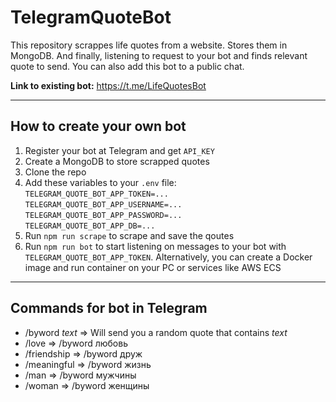 # TelegramQuoteBot

This repository scrappes life quotes from a website. Stores them in MongoDB. And finally, listening to request to your bot and finds relevant quote to send.
You can also add this bot to a public chat.

**Link to existing bot:** https://t.me/LifeQuotesBot

---

## How to create your own bot 

1. Register your bot at Telegram and get `API_KEY`
2. Create a MongoDB to store scrapped quotes
3. Clone the repo
4. Add these variables to your `.env` file:<br/>
`TELEGRAM_QUOTE_BOT_APP_TOKEN=...` <br/>
`TELEGRAM_QUOTE_BOT_APP_USERNAME=...`<br/>
`TELEGRAM_QUOTE_BOT_APP_PASSWORD=...`<br/>
`TELEGRAM_QUOTE_BOT_APP_DB=...`<br/>
5. Run `npm run scrape` to scrape and save the qoutes
6. Run `npm run bot` to start listening on messages to your bot with `TELEGRAM_QUOTE_BOT_APP_TOKEN`. Alternatively, you can create a Docker image and run container on your PC or services like AWS ECS 

---
## Commands for bot in Telegram

- /byword *text* => Will send you a random quote that contains *text*
- /love => /byword любовь
- /friendship => /byword друж
- /meaningful => /byword жизнь
- /man => /byword мужчины
- /woman => /byword женщины

